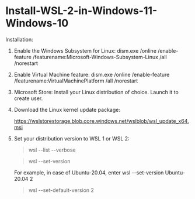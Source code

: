 # Install-WSL-2-in-Windows-11-Windows-10

Installation: 

1. Enable the Windows Subsystem for Linux:
   dism.exe /online /enable-feature /featurename:Microsoft-Windows-Subsystem-Linux /all /norestart

2. Enable Virtual Machine feature:
   dism.exe /online /enable-feature /featurename:VirtualMachinePlatform /all /norestart

4. Microsoft Store: Install your Linux distribution of choice. Launch it to create user.

3. Download the Linux kernel update package:

   https://wslstorestorage.blob.core.windows.net/wslblob/wsl_update_x64.msi

5. Set your distribution version to WSL 1 or WSL 2:
   
   > wsl --list --verbose
   
   > wsl --set-version <distribution name> <versionNumber>
   
     For example, in case of Ubuntu-20.04, enter wsl --set-version Ubuntu-20.04 2 

   > wsl --set-default-version 2
